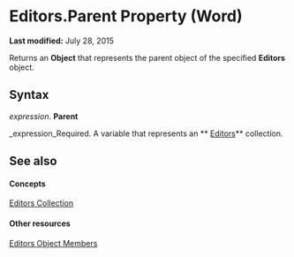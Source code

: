 
# Editors.Parent Property (Word)

 **Last modified:** July 28, 2015

Returns an  **Object** that represents the parent object of the specified **Editors** object.

## Syntax

 _expression_. **Parent**

 _expression_Required. A variable that represents an  ** [Editors](acce718a-e3c1-deac-8b7f-fd8a5a9e47c6.md)** collection.


## See also


#### Concepts


 [Editors Collection](acce718a-e3c1-deac-8b7f-fd8a5a9e47c6.md)
#### Other resources


 [Editors Object Members](dcb26f83-bbff-8d3a-2493-f7d87ce40d21.md)
